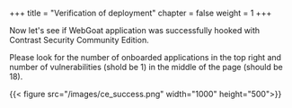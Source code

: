 +++
title = "Verification of deployment"
chapter = false
weight = 1
+++

Now let's see if WebGoat application was successfully hooked with Contrast Security Community Edition.

Please look for the number of onboarded applications in the top right and number of vulnerabilities (shold be 1) in the middle of the page (should be 18).  


{{< figure src="/images/ce_success.png" width="1000" height="500">}}